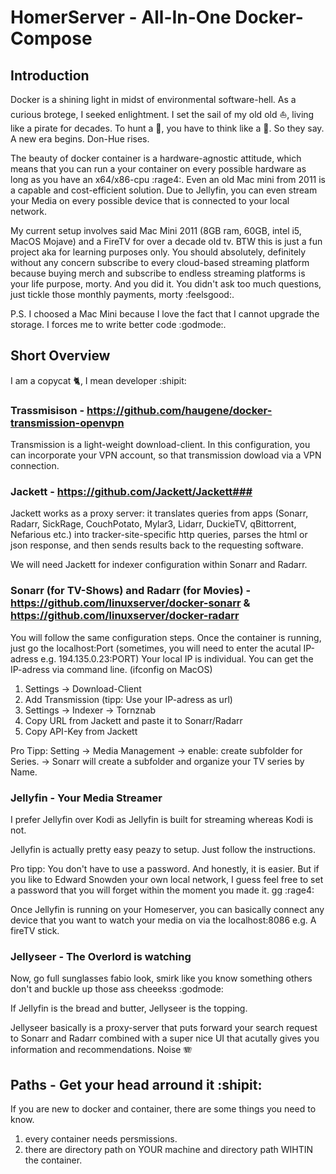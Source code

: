 # HomerServer - All-In-One Docker-Compose

## Introduction ##

Docker is a shining light in midst of environmental software-hell. As a curious brotege, I seeked enlightment. I set the sail of my old old ⛵, living like a pirate for decades. To hunt a 🐳, you have to think like a 🐳. So they say. A new era begins. Don-Hue rises.

The beauty of docker container is a hardware-agnostic attitude, which means that you can run a your container on every possible hardware as long as you have an x64/x86-cpu :rage4:. Even an old Mac mini from 2011 is a capable and cost-efficient solution. Due to Jellyfin, you can even stream your Media on every possible device that is connected to your local network. 

My current setup involves said Mac Mini 2011 (8GB ram, 60GB, intel i5, MacOS Mojave) and a FireTV for over a decade old tv. BTW this is just a fun project aka for learning purposes only. You should absolutely, definitely without any concern subscribe to every cloud-based streaming platform because buying merch and subscribe to endless streaming platforms is your life purpose, morty. And you did it. You didn't ask too much questions, just tickle those monthly payments, morty :feelsgood:. 

P.S. I choosed a Mac Mini because I love the fact that I cannot upgrade the storage. I forces me to write better code :godmode:.

## Short Overview ##
I am a copycat 🐈, I mean developer :shipit:

### Trassmisison - https://github.com/haugene/docker-transmission-openvpn ###
Transmission is a light-weight download-client. In this configuration, you can incorporate your VPN account, so that transmission dowload via a VPN connection. 

### Jackett - https://github.com/Jackett/Jackett###
Jackett works as a proxy server: it translates queries from apps (Sonarr, Radarr, SickRage, CouchPotato, Mylar3, Lidarr, DuckieTV, qBittorrent, Nefarious etc.) into tracker-site-specific http queries, parses the html or json response, and then sends results back to the requesting software. 

We will need Jackett for indexer configuration within Sonarr and Radarr.

### Sonarr (for TV-Shows) and Radarr (for Movies) - https://github.com/linuxserver/docker-sonarr & https://github.com/linuxserver/docker-radarr ###
You will follow the same configuration steps.
Once the container is running, just go the localhost:Port (sometimes, you will need to enter the acutal IP-adress e.g. 194.135.0.23:PORT) Your local IP is individual. You can get the IP-adress via command line. (ifconfig on MacOS)

1) Settings -> Download-Client
2) Add Transmission (tipp: Use your IP-adress as url)
3) Settings -> Indexer -> Tornznab
4) Copy URL from Jackett and paste it to Sonarr/Radarr
5) Copy API-Key from Jackett

Pro Tipp: Setting -> Media Management -> enable: create subfolder for Series. 
-> Sonarr will create a subfolder and organize your TV series by Name. 

### Jellyfin - Your Media Streamer ###
I prefer Jellyfin over Kodi as Jellyfin is built for streaming whereas Kodi is not. 

Jellyfin is actually pretty easy peazy to setup. Just follow the instructions. 

Pro tipp: You don't have to use a password. And honestly, it is easier. But if you like to Edward Snowden your own local network, I guess feel free to set a password that you will forget within the moment you made it. 
 gg :rage4:

Once Jellyfin is running on your Homeserver, you can basically connect any device that you want to watch your media on via the localhost:8086 e.g. A fireTV stick. 

### Jellyseer - The Overlord is watching ###
Now, go full sunglasses fabio look, smirk like you know something others don't and buckle up those ass cheeekss :godmode:

If Jellyfin is the bread and butter, Jellyseer is the topping. 

Jellyseer basically is a proxy-server that puts forward your search request to Sonarr and Radarr combined with a super nice UI that acutally gives you information and recommendations. Noise 🪗

## Paths - Get your head arround it :shipit: ##
If you are new to docker and container, there are some things you need to know. 

1) every container needs persmissions. 
2) there are directory path on YOUR machine and directory path WIHTIN the container. 
